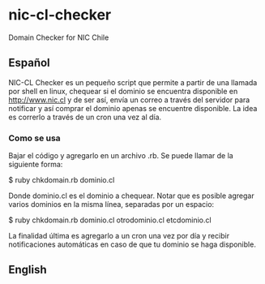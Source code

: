 # nic-cl-checker
Domain Checker for NIC Chile

Español
-------
NIC-CL Checker es un pequeño script que permite a partir de una llamada por shell en linux, chequear si el dominio se 
encuentra disponible en <http://www.nic.cl> y de ser así, envía un correo a través del servidor para notificar y así
comprar el dominio apenas se encuentre disponible. La idea es correrlo a través de un cron una vez al día.

### Como se usa ###
Bajar el código y agregarlo en un archivo .rb. Se puede llamar de la siguiente forma:

$ ruby chkdomain.rb dominio.cl

Donde dominio.cl es el dominio a chequear. Notar que es posible agregar varios dominios en la misma línea, separadas por 
un espacio:

$ ruby chkdomain.rb dominio.cl otrodominio.cl etcdominio.cl

La finalidad última es agregarlo a un cron una vez por día y recibir notificaciones automáticas en caso de que tu dominio
se haga disponible.

English
-------
